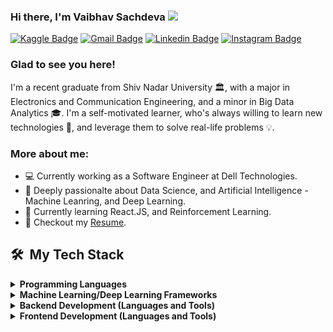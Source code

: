 ### Hi there, I'm Vaibhav Sachdeva</a> <img src="https://media.giphy.com/media/hvRJCLFzcasrR4ia7z/giphy.gif" width="25px">
[![Kaggle Badge](https://img.shields.io/badge/Kaggle-20BEFF?style=flat-square&logo=Kaggle&logoColor=white)](https://www.kaggle.com/Vaibhav021099)
[![Gmail Badge](https://img.shields.io/badge/Gmail-red?style=flat-square&logo=Gmail&logoColor=white&link=mailto:manumanoj0010@gmail.com)](mailto:vaibhavsachdeva021099@gmail.com)
[![Linkedin Badge](https://img.shields.io/badge/-LinkedIn-0e76a8?style=flat-square&logo=Linkedin&logoColor=white)](https://www.linkedin.com/in/vaibhav-sachdeva-814332139/)
[![Instagram Badge](https://img.shields.io/badge/-Instagram-e4405f?style=flat-square&logo=Instagram&logoColor=white)](https://www.instagram.com/vaibhav_sachdeva007/)

### Glad to see you here! &nbsp;

I'm a recent graduate from Shiv Nadar University 🏛, with a major in Electronics and Communication Engineering, and a minor in Big Data Analytics 🎓. I'm a self-motivated learner, who's always willing to learn new technologies 👀, and leverage them to solve real-life problems 💡.

### More about me:

- 💻 Currently working as a Software Engineer at Dell Technologies. 
- 🚀 Deeply passionalte about Data Science, and Artificial Intelligence - Machine Leanring, and Deep Learning. 
- 🌱 Currently learning React.JS, and Reinforcement Learning.
- 📝 Checkout my [Resume]().

<h2> 🛠 &nbsp;My Tech Stack</h2>

<details>	
  <summary><b>Programming Languages</b></summary>
 <img src="Images/Python.png" alt="python" width="30" height="30"/>&nbsp 
 <img src="Images/C++.png" alt="python" width="40" height="40"/>&nbsp
 <img src="Images/C.png" alt="C" width="40" height="40"/>&nbsp
 <img src="Images/Matlab.png" alt="matlab" width="30" height="30"/>&nbsp
 <img src="Images/R.png" alt="R" width="35" height="30"/>
</details>

<details>	
 <summary><b>Machine Learning/Deep Learning Frameworks</b></summary>
 <img src="Images/TF.png" alt="TF" width="30" height="30"/> &nbsp
 <img src="Images/Keras.png" alt="Keras" width="30" height="30"/> &nbsp
 <img src="Images/SK.png" alt="SC" width="50" height="30"/>
</details>

<details>	
 <summary><b>Backend Development (Languages and Tools)</b></summary>
 <img src="Images/MySQL.png" alt="TF" width="40" height="35"/> 
 <img src="Images/Prometheus.png" alt="Keras" width="35" height="35"/> 
 <img src="Images/Elasticsearch.png" alt="Keras" width="35" height="30"/> 
 <img src="Images/MongoDB.png" alt="Keras" width="35" height="50"/> 
 <img src="Images/Firebase.png" alt="SC" width="45" height="45"/>
 <img src="Images/nodejs.png" alt="SC" width="45" height="45"/>
</details>

<details>	
 <summary><b>Frontend Development (Languages and Tools)</b></summary>
 <img src="Images/html.png" alt="TF" width="40" height="40"/> 
 <img src="Images/css.png" alt="Keras" width="40" height="40"/>
 <img src="Images/Grafana.png" alt="TF" width="40" height="40"/> 
</details>



<!-- <details>	
  <summary><b>Frontend Development</b></summary>
  <a href="https://angular.io" target="_blank"><img src="images/angular.png" alt="angularjs" width="30" height="30"/> </a> <a href="https://getbootstrap.com" target="_blank"> <img src="images/bootstrap.png" alt="bootstrap" width="30" height="30"/> </a> <a href="https://www.w3schools.com/css/" target="_blank"> <img src="images/css.png" alt="css3" width="30" height="30"/> </a><a href="https://www.w3.org/html/" target="_blank"> <img src="images/html.png" alt="html5" width="30" height="30"/> </a>  
</details>

<details>	
  <summary><b>Mobile App Developement (beginner)</b></summary>
  <a href="https://flutter.dev" target="_blank"> <img src="images/flutter.png" alt="flutter" width="30" height="30"/></a><i></i>
</details>

<details>	
  <summary><b>Backend Developement</b></summary>
  <a href="https://nodejs.org" target="_blank"> <img src="images/nodejs.png" alt="nodejs" width="50" height="50"/> </a>
</details>

<details>	
  <summary><b>Databases</b></summary>
 <a href="https://www.mysql.com/" target="_blank"> <img src="images/mysql.png" alt="mysql" width="40" height="40"/></a><a href="https://www.postgresql.org" target="_blank"> <img src="images/postgresql.png" alt="postgresql" width="40" height="40"/> </a>
</details>

<details>	
  <summary><b>Frameworks</b></summary>
   <a href="https://flask.palletsprojects.com/" target="_blank"> <img src="https://www.vectorlogo.zone/logos/pocoo_flask/pocoo_flask-icon.svg" alt="flask" width="30" height="30"/> </a><a href="https://www.djangoproject.com/" target="_blank"> <img src="images/django.png" alt="django" width="30" height="30"/> </a> 
</details>

<details>	
  <summary><b>Backend as a Service (BaaS) </b></summary>
   <a href="https://firebase.google.com/" target="_blank"> <img src="images/firebase.png" alt="firebase" width="30" height="30"/> </a> <a href="https://heroku.com" target="_blank"> <img src="images/heroku.png" alt="heroku" width="30" height="30"/> </a>
  </details>

<details>	
  <summary><b>Others</b></summary>
  <a href="https://git-scm.com/" target="_blank"> <img src="images/git.png" alt="git" width="30" height="30"/> </a>  <a href="https://www.linux.org/" target="_blank"> <img src="images/kali.png" alt="linux" width="30" height="30"/> </a> <a href="https://opencv.org/" target="_blank"> <img src="https://www.vectorlogo.zone/logos/opencv/opencv-icon.svg" alt="opencv" width="30" height="30"/> </a><a href="https://unity.com/" target="_blank"> <img src="images/unity.png" alt="unity" width="30" height="30"/> </a> 
</details>
 -->


























